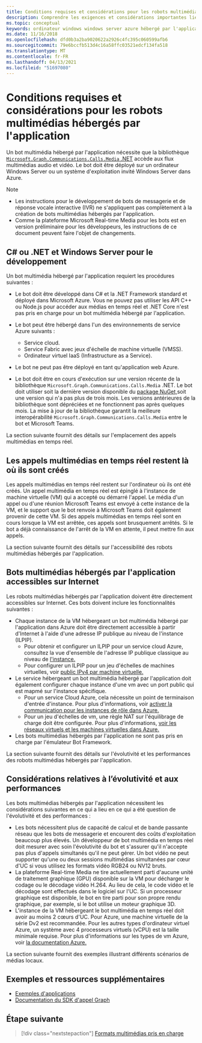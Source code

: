 ```yaml
---
title: Conditions requises et considérations pour les robots multimédias hébergés par l'application
description: Comprendre les exigences et considérations importantes liées à la création de bots multimédias hébergés par l'application pour Microsoft Teams.
ms.topic: conceptual
keywords: ordinateur windows windows server azure hébergé par l'application
ms.date: 11/16/2018
ms.openlocfilehash: dfd0b3a2ba9020622a2926c4fc395c060599afb6
ms.sourcegitcommit: 79e6bccfb513d4c16a58ffc03521edcf134fa518
ms.translationtype: MT
ms.contentlocale: fr-FR
ms.lasthandoff: 04/13/2021
ms.locfileid: "51697080"
---
```

# <a name="requirements-and-considerations-for-application-hosted-media-bots"></a>Conditions requises et considérations pour les robots multimédias hébergés par l'application

Un bot multimédia hébergé par l'application nécessite que la bibliothèque [ `Microsoft.Graph.Communications.Calls.Media` .NET](https://www.nuget.org/packages/Microsoft.Graph.Communications.Calls.Media/) accède aux flux multimédias audio et vidéo. Le bot doit être déployé sur un ordinateur Windows Server ou un système d'exploitation invité Windows Server dans Azure.

> [!NOTE]
> * Les instructions pour le développement de bots de messagerie et de réponse vocale interactive (IVR) ne s'appliquent pas complètement à la création de bots multimédias hébergés par l'application.
> * Comme la plateforme Microsoft Real-time Media pour les bots est en version préliminaire pour les développeurs, les instructions de ce document peuvent faire l'objet de changements.

## <a name="c-or-net-and-windows-server-for-development"></a>C# ou .NET et Windows Server pour le développement

Un bot multimédia hébergé par l'application requiert les procédures suivantes :

- Le bot doit être développé dans C# et la .NET Framework standard et déployé dans Microsoft Azure. Vous ne pouvez pas utiliser les API C++ ou Node.js pour accéder aux médias en temps réel et .NET Core n'est pas pris en charge pour un bot multimédia hébergé par l'application.

- Le bot peut être hébergé dans l'un des environnements de service Azure suivants :
    - Service cloud.
    - Service Fabric avec jeux d'échelle de machine virtuelle (VMSS).
    - Ordinateur virtuel IaaS (Infrastructure as a Service).  
  
- Le bot ne peut pas être déployé en tant qu'application web Azure.

- Le bot doit être en cours d'exécution sur une version récente de la bibliothèque `Microsoft.Graph.Communications.Calls.Media` .NET. Le bot doit utiliser soit la dernière version disponible du [package NuGet,](https://www.nuget.org/packages/Microsoft.Graph.Communications.Calls.Media/)soit une version qui n'a pas plus de trois mois. Les versions antérieures de la bibliothèque sont dépréciées et ne fonctionnent pas après quelques mois. La mise à jour de la bibliothèque garantit la meilleure interopérabilité `Microsoft.Graph.Communications.Calls.Media` entre le bot et Microsoft Teams.

La section suivante fournit des détails sur l'emplacement des appels multimédias en temps réel.

## <a name="real-time-media-calls-stay-where-they-are-created"></a>Les appels multimédias en temps réel restent là où ils sont créés

Les appels multimédias en temps réel restent sur l'ordinateur où ils ont été créés. Un appel multimédia en temps réel est épinglé à l'instance de machine virtuelle (VM) qui a accepté ou démarré l'appel. Le média d'un appel ou d'une réunion Microsoft Teams est envoyé à cette instance de la VM, et le support que le bot renvoie à Microsoft Teams doit également provenir de cette VM. Si des appels multimédias en temps réel sont en cours lorsque la VM est arrêtée, ces appels sont brusquement arrêtés. Si le bot a déjà connaissance de l'arrêt de la VM en attente, il peut mettre fin aux appels.

La section suivante fournit des détails sur l'accessibilité des robots multimédias hébergés par l'application.

## <a name="application-hosted-media-bots-accessible-on-the-internet"></a>Bots multimédias hébergés par l'application accessibles sur Internet

Les robots multimédias hébergés par l'application doivent être directement accessibles sur Internet. Ces bots doivent inclure les fonctionnalités suivantes :

- Chaque instance de la VM hébergeant un bot multimédia hébergé par l'application dans Azure doit être directement accessible à partir d'Internet à l'aide d'une adresse IP publique au niveau de l'instance (ILPIP).
    - Pour obtenir et configurer un ILPIP pour un service cloud Azure, consultez la vue d'ensemble de l'adresse IP publique classique au niveau de [l'instance.](/azure/virtual-network/virtual-networks-instance-level-public-ip)
    - Pour configurer un ILPIP pour un jeu d'échelles de machines virtuelles, voir [public IPv4 par machine virtuelle.](/azure/virtual-machine-scale-sets/virtual-machine-scale-sets-networking#public-ipv4-per-virtual-machine)
- Le service hébergeant un bot multimédia hébergé par l'application doit également configurer chaque instance d'une vm avec un port public qui est mapmé sur l'instance spécifique.
    - Pour un service Cloud Azure, cela nécessite un point de terminaison d'entrée d'instance. Pour plus d'informations, voir [activer la communication pour les instances de rôle dans Azure.](/azure/cloud-services/cloud-services-enable-communication-role-instances)
    - Pour un jeu d'échelles de vm, une règle NAT sur l'équilibrage de charge doit être configurée. Pour plus d'informations, [voir les réseaux virtuels et les machines virtuelles dans Azure.](/azure/virtual-machines/windows/network-overview)
- Les bots multimédias hébergés par l'application ne sont pas pris en charge par l'émulateur Bot Framework.

La section suivante fournit des détails sur l'évolutivité et les performances des robots multimédias hébergés par l'application.

## <a name="scalability-and-performance-considerations"></a>Considérations relatives à l’évolutivité et aux performances

Les bots multimédias hébergés par l'application nécessitent les considérations suivantes en ce qui a lieu en ce qui a été question de l'évolutivité et des performances :

- Les bots nécessitent plus de capacité de calcul et de bande passante réseau que les bots de messagerie et encourent des coûts d'exploitation beaucoup plus élevés. Un développeur de bot multimédia en temps réel doit mesurer avec soin l'évolutivité du bot et s'assurer qu'il n'accepte pas plus d'appels simultanés qu'il ne peut gérer. Un bot vidéo ne peut supporter qu'une ou deux sessions multimédias simultanées par cœur d'UC si vous utilisez les formats vidéo RGB24 ou NV12 bruts.
- La plateforme Real-time Media ne tire actuellement parti d'aucune unité de traitement graphique (GPU) disponible sur la VM pour décharger le codage ou le décodage vidéo H.264. Au lieu de cela, le code vidéo et le décodage sont effectués dans le logiciel sur l'UC. Si un processeur graphique est disponible, le bot en tire parti pour son propre rendu graphique, par exemple, si le bot utilise un moteur graphique 3D.
- L'instance de la VM hébergeant le bot multimédia en temps réel doit avoir au moins 2 cœurs d'UC. Pour Azure, une machine virtuelle de la série Dv2 est recommandée. Pour les autres types d'ordinateur virtuel Azure, un système avec 4 processeurs virtuels (vCPU) est la taille minimale requise. Pour plus d'informations sur les types de vm Azure, voir [la documentation Azure.](/azure/virtual-machines/windows/sizes-general)

La section suivante fournit des exemples illustrant différents scénarios de médias locaux.

## <a name="samples-and-additional-resources"></a>Exemples et ressources supplémentaires

- [Exemples d'applications](https://github.com/microsoftgraph/microsoft-graph-comms-samples/tree/master/Samples/V1.0Samples/LocalMediaSamples)
- [Documentation du SDK d'appel Graph](https://microsoftgraph.github.io/microsoft-graph-comms-samples/docs/)

## <a name="next-step"></a>Étape suivante

> [!div class="nextstepaction"]
> [Formats multimédias pris en charge](~/resources/media-formats.md)
